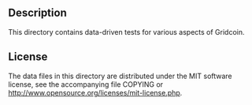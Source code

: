 Description
------------

This directory contains data-driven tests for various aspects of Gridcoin.

License
--------

The data files in this directory are distributed under the MIT software
license, see the accompanying file COPYING or
http://www.opensource.org/licenses/mit-license.php.


